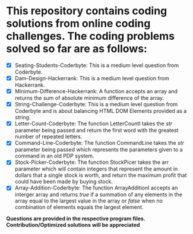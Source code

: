 # This repository contains coding solutions from online coding challenges. The coding problems solved so far are as follows:
- [x] Seating-Students-Coderbyte: This is a medium level question from Coderbyte.
- [x] Dam-Design-Hackerrank: This is a medium level question from Hackerrank.
- [x] Minimum-Difference-Hackerrank: A function accepts an array and returns the sum of absolute minimum difference of the array.
- [x] String-Challenge-Coderbyte: This is a medium level question from Coderbyte and is about balancing HTML DOM Elements provided as a string.
- [x] Letter-Count-Coderbyte: The function LetterCountI takes the *str* parameter being passed and return the first word with the greatest number of repeated letters.
- [x] Command-Line-Coderbyte: The function CommandLine takes the *str* parameter being passed which represents the parameters given to a command in an old PDP system.
- [x] Stock-Picker-Coderbyte: The function StockPicer takes the arr parameter which will contain integers that represent the amount in dollars that a single stock is worth, and return the maximum profit that could have been made by buying stock.
- [x] Array-Addition-Coderbyte: The function ArrayAdditionI accepts an interger array and returns *true* if a summation of any elements in the array equal to the largest value in the array or *false* when no combination of elements equals the largest element.

**Questions are provided in the respective program files. Contribution/Optimized solutions will be appreciated**

